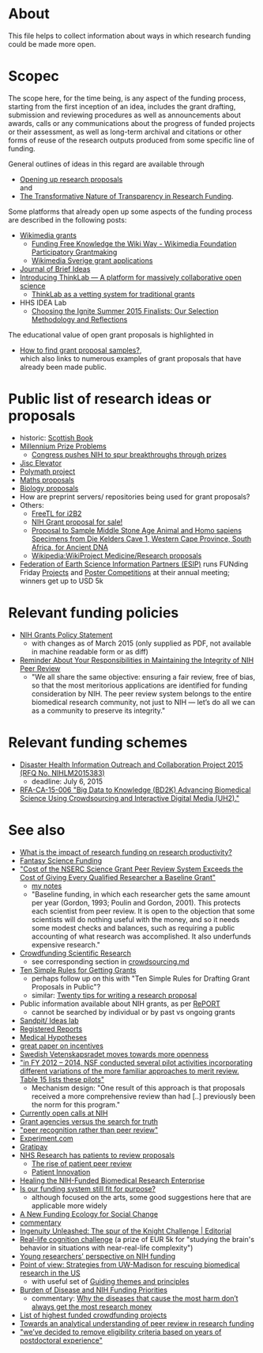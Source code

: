 # About
This file helps to collect information about ways in which research funding could be made more open. 

# Scopec
The scope here, for the time being, is any aspect of the funding process, starting from the first inception of an idea, includes the grant drafting, submission and reviewing procedures as well as announcements about awards, calls or any communications about the progress of funded projects or their assessment, as well as long-term archival and citations or other forms of reuse of the research outputs produced from some specific line of funding.

General outlines of ideas in this regard are available through
* [Opening up research proposals](https://www.newschallenge.org/challenge/2014/submissions/opening-up-research-proposals)  
and
* [The Transformative Nature of Transparency in Research Funding](http://dx.doi.org/10.1371/journal.pbio.1002027).

Some platforms that already open up some aspects of the funding process are described in the following posts:
* [Wikimedia grants](https://meta.wikimedia.org/wiki/Grants)
   * [Funding Free Knowledge the Wiki Way - Wikimedia Foundation Participatory Grantmaking](https://commons.wikimedia.org/wiki/File:Funding_Free_Knowledge_the_Wiki_Way_-_Wikimedia_Foundation_Participatory_Grantmaking.pdf)
   * [Wikimedia Sverige grant applications](https://se.wikimedia.org/wiki/Kategori:Ans%C3%B6kningar_2015)
* [Journal of Brief Ideas](http://beta.briefideas.org/all)
* [Introducing ThinkLab — A platform for massively collaborative open science](http://thinklab.com/blog/introducing-thinklab-a-platform-for-massively-collaborative-open-science/38)
   * [ThinkLab as a vetting system for traditional grants](http://thinklab.com/discussion/thinklab-as-a-vetting-system-for-traditional-grants/58) 
* HHS IDEA Lab
   * [Choosing the Ignite Summer 2015 Finalists: Our Selection Methodology and Reflections](http://www.hhs.gov/idealab/2015/04/16/choosing-the-ignite-summer-2015-finalists-our-selection-methodology-and-reflections/)

The educational value of open grant proposals is highlighted in
* [How to find grant proposal samples?](http://academia.stackexchange.com/questions/1652/how-to-find-grant-proposal-samples),  
which also links to numerous examples of grant proposals that have already been made public.

# Public list of research ideas or proposals
* historic: [Scottish Book](https://en.wikipedia.org/wiki/Scottish_Book)
* [Millennium Prize Problems](https://en.wikipedia.org/wiki/Millennium_Prize_Problems)
   * [Congress pushes NIH to spur breakthroughs through prizes](http://news.sciencemag.org/funding/2015/07/congress-pushes-nih-spur-breakthroughs-through-prizes)
* [Jisc Elevator](http://elevator.jisc.ac.uk/e/2-startup-projects/ideas)
* [Polymath project](https://en.wikipedia.org/wiki/Polymath_Project)
* [Maths proposals](http://www.math.rutgers.edu/~zeilberg/Opinion117Appendix.html)
* [Biology proposals](http://jabberwocky.weecology.org/2012/08/10/a-list-of-publicly-available-grant-proposals-in-the-biological-sciences/)
* How are preprint servers/ repositories being used for grant proposals?
* Others:
   * [FreeTL for i2B2](https://docs.google.com/document/d/1MOSYD2aHQWqHaIjeGaHMXJX7oUTJLHEVDH9cT_FPGUI/edit)
   * [NIH Grant proposal for sale!](http://sulab.org/2014/03/nih-grant-proposal-for-sale/)
   * [Proposal to Sample Middle Stone Age Animal and Homo sapiens Specimens from Die Kelders Cave 1, Western Cape Province, South Africa, for Ancient DNA](http://www.sahra.org.za/sahris/sites/default/files/additionaldocs/Die%20Kelders%20Proposal%20final.pdf)
   * [Wikipedia:WikiProject Medicine/Research proposals](https://en.wikipedia.org/wiki/Wikipedia:WikiProject_Medicine/Research_proposals)
* [Federation of Earth Science Information Partners (ESIP)](http://www.esipfed.org/) runs FUNding Friday [Projects](http://wiki.esipfed.org/index.php/FUNding_Friday_Projects) and [Poster Competitions](http://wiki.esipfed.org/index.php/FUNding_Friday_Poster_Competition) at their annual meeting; winners get up to USD 5k

# Relevant funding policies
* [NIH Grants Policy Statement](http://grants.nih.gov/grants/policy/nihgps/index.htm)
   * with changes as of March 2015 (only supplied as PDF, not available in machine readable form or as diff) 
* [Reminder About Your Responsibilities in Maintaining the Integrity of NIH Peer Review](http://nexus.od.nih.gov/all/2015/06/18/responsibilities-integrity-peer-review/)
   * "We all share the same objective: ensuring a fair review, free of bias, so that the most meritorious applications are identified for funding consideration by NIH. The peer review system belongs to the entire biomedical research community, not just to NIH — let’s do all we can as a community to preserve its integrity."

# Relevant funding schemes
* [Disaster Health Information Outreach and Collaboration Project 2015 (RFQ No. NIHLM2015383)](http://disasterinfo.nlm.nih.gov/dimrc/2015disasteroutreachrfq.html)
   * deadline: July 6, 2015
* [RFA-CA-15-006 "Big Data to Knowledge (BD2K) Advancing Biomedical Science Using Crowdsourcing and Interactive Digital Media (UH2)."](http://grants.nih.gov/grants/guide/rfa-files/RFA-CA-15-006.html)

# See also
* [What is the impact of research funding on research productivity?](http://eprints.qut.edu.au/83127/)
* [Fantasy Science Funding](http://ways.org/en/topics/fantasy_science_funding)
* ["Cost of the NSERC Science Grant Peer Review System Exceeds the Cost of Giving Every Qualified Researcher a Baseline Grant"](http://dx.doi.org/10.1080/08989620802689821)
   * [my notes](http://ways.org/en/blogs/2009/apr/09/research_grant_systems_that_encourage_innovation)
   * "Baseline funding, in which each researcher gets the same amount per year (Gordon, 1993; Poulin and Gordon, 2001). This protects each scientist from peer review. It is open to the objection that some scientists will do nothing useful with the money, and so it needs some modest checks and balances, such as requiring a public accounting of what research was accomplished. It also underfunds expensive research."
* [Crowdfunding Scientific Research](http://crowdfunding.about.com/od/Placeholderrr/tp/Top-Sites-for-Crowdfunding-Scientific-Research.htm)
   * see corresponding section in [crowdsourcing.md](https://github.com/Daniel-Mietchen/datascience/blob/master/crowdsourcing.md)
* [Ten Simple Rules for Getting Grants](http://dx.doi.org/10.1371/journal.pcbi.0020012)
   * perhaps follow up on this with "Ten Simple Rules for Drafting Grant Proposals in Public"?
   * similar: [Twenty tips for writing a research proposal](http://conservationbytes.com/2015/05/04/twenty-tips-for-writing-a-research-proposal/)
* Public information available about NIH grants, as per [RePORT](http://report.nih.gov/award/index.cfm)
   * cannot be searched by individual or by past vs ongoing grants
* [Sandpit/ Ideas lab](http://knowinnovation.com/expertise/ideas-lab/)
* [Registered Reports](https://osf.io/8mpji/wiki/home/)
* [Medical Hypotheses](http://www.medical-hypotheses.com/)
* [great paper on incentives](http://dx.doi.org/10.1371/journal.pcbi.1004232)
* [Swedish Vetenskapsradet moves towards more openness](http://www.vr.se/download/18.4702e05d148edabbd9cdd591/1412862685498/Utkast+Nationella+riktlinjer+OA.pdf)
* ["in FY 2012 – 2014, NSF conducted several pilot activities incorporating different variations of the more familiar approaches to merit review.  Table 15 lists these pilots"](https://www.nsf.gov/nsb/publications/2015/nsb201514.pdf)
   * Mechanism design: "One result of this approach is that proposals received a more comprehensive review than had [..] previously been the norm for this program."
* [Currently open calls at NIH](http://grants.nih.gov/searchGuide/search_guide_results.cfm?SearchTerms=&TitleText=secondary&Status=1&PrimaryICActive=Any&AppPackage=Any&RelDate_On_After=&ExpDate_On_After=&Activity_Code=&Activity_Code_Groups=&AddFOAs=1&OrderDirection=DESC)
* [Grant agencies versus the search for truth](http://dx.doi.org/10.1080/08989629308573824)
* ["peer recognition rather than peer review"](https://edge.org/response-detail/25424)
* [Experiment.com](https://experiment.com/)
* [Gratipay](https://gratipay.com/about/)
* [NHS Research has patients to review proposals](https://twitter.com/EvoMRI/status/613284008357724160)
  * [The rise of patient peer review](http://news.sciencemag.org/health/2014/12/rise-patient-peer-review)
  * [Patient Innovation](https://patient-innovation.com/)
* [Healing the NIH-Funded Biomedical Research Enterprise](http://dx.doi.org/10.1016/j.cell.2015.05.052) 
* [Is our funding system still fit for purpose?](http://www.artsprofessional.co.uk/magazine/285/article/our-funding-system-still-fit-purpose)
   * although focused on the arts, some good suggestions here that are applicable more widely
* [A New Funding Ecology for Social Change](http://collaboratei.com/2015/04/supporting-social-change-a-new-funding-ecology/)
 * [commentary](http://www.gulbenkian.org.uk/blogs/maximising-social---cultural-value/121_The-ecology-for-funding-social-change--zeitgeist-or-useful-tool-.html) 
 * [Ingenuity Unleashed: The spur of the Knight Challenge | Editorial](http://lj.libraryjournal.com/2015/03/opinion/editorial/ingenuity-unleashed-the-spur-of-the-knight-challenge-editorial/#_)
 * [Real-life cognition challenge](http://studyforrest.org/pages/challenge.html) (a prize of EUR 5k for "studying the brain's behavior in situations with near-real-life complexity")
 * [Young researchers' perspective on NIH funding](http://futureofresearch.org/2015/05/11/join-for-in-making-your-voice-heard-at-the-nih/)
 * [Point of view: Strategies from UW-Madison for rescuing biomedical research in the US](http://elifesciences.org/content/4/e09305.full)
   * with useful set of [Guiding themes and principles](http://elifesciences.org/lookup/doi/10.7554/eLife.09305.003) 
* [Burden of Disease and NIH Funding Priorities](https://nexus.od.nih.gov/all/2015/06/19/burden-of-disease-and-nih-funding-priorities/)
   * commentary: [Why the diseases that cause the most harm don’t always get the most research money](http://www.washingtonpost.com/blogs/wonkblog/wp/2015/07/17/why-the-diseases-that-cause-the-most-harm-dont-always-get-the-most-research-money/)
* [List of highest funded crowdfunding projects](https://en.wikipedia.org/wiki/List_of_highest_funded_crowdfunding_projects)
* [Towards an analytical understanding of peer review in research funding](www.researchgate.net/profile/Thomas_Koenig13/publication/279195198_Towards_an_analytical_understanding_of_peer_review_in_research_funding/links/558e3b8a08aed6ec4bf36de8.pdf)
* ["we’ve decided to remove eligibility criteria based on years of postdoctoral experience"](http://www.insight.mrc.ac.uk/2015/03/18/science-doesnt-only-need-sprinters/)
